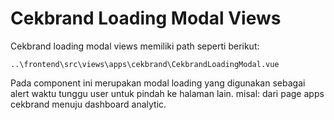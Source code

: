 # Cekbrand Loading Modal Views

Cekbrand loading modal views memiliki path seperti berikut:

```text
..\frontend\src\views\apps\cekbrand\CekbrandLoadingModal.vue
```

Pada component ini merupakan modal loading yang digunakan sebagai alert waktu tunggu user untuk pindah ke halaman lain. misal: dari page apps cekbrand menuju dashboard analytic.
